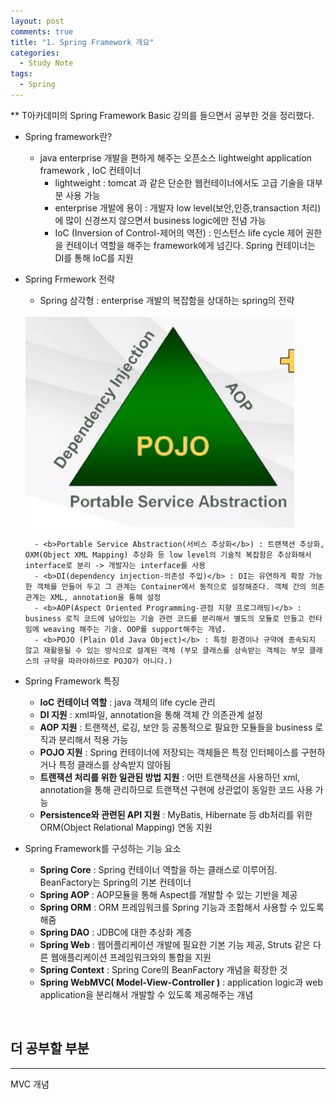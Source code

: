 ```yaml
---
layout: post
comments: true
title: "1. Spring Framework 개요"
categories:
  - Study Note
tags:
  - Spring
---
```


** T아카데미의 Spring Framework Basic 강의를 들으면서 공부한 것을 정리했다.

- Spring framework란?
    - java enterprise 개발을 편하게 해주는 오픈소스 lightweight application framework , IoC 컨테이너
        - lightweight : tomcat 과 같은 단순한 웹컨테이너에서도 고급 기술을 대부분 사용 가능
        - enterprise 개발에 용이 : 개발자 low level(보안,인증,transaction 처리)에 많이 신경쓰지 않으면서 business logic에만 전념 가능
        - IoC (Inversion of Control-제어의 역전) : 인스턴스 life cycle 제어 권한을 컨테이너 역할을 해주는 framework에게 넘긴다. Spring 컨테이너는 DI를 통해 IoC를 지원

- Spring Frmework 전략
    - Spring 삼각형 : enterprise 개발의 복잡함을 상대하는 spring의 전략
    <br>
    <img src="/assets/images/190207/spring1.JPG" title="사진출처:T아카데미 Spring Framework강의">
    <br>

        - <b>Portable Service Abstraction(서비스 추상화</b>) : 트랜잭션 추상화, OXM(Object XML Mapping) 추상화 등 low level의 기술적 복잡함은 추상화해서 interface로 분리 -> 개발자는 interface를 사용
        - <b>DI(dependency injection-의존성 주입)</b> : DI는 유연하게 확장 가능한 객체를 만들어 두고 그 관계는 Container에서 동적으로 설정해준다. 객체 간의 의존관계는 XML, annotation을 통해 설정
        - <b>AOP(Aspect Oriented Programming-관점 지향 프로그래밍)</b> : business 로직 코드에 남아있는 기술 관련 코드를 분리해서 별도의 모듈로 만들고 런타임에 weaving 해주는 기술. OOP를 support해주는 개념. 
        - <b>POJO (Plain Old Java Object)</b> : 특정 환경이나 규약에 종속되지 않고 재활용될 수 있는 방식으로 설계된 객체 (부모 클래스를 상속받는 객체는 부모 클래스의 규약을 따라야하므로 POJO가 아니다.) 

- Spring Framework 특징
    - <b>IoC 컨테이너 역할</b> : java 객체의 life cycle 관리
    - <b>DI 지원</b> : xml파일, annotation을 통해 객체 간 의존관계 설정
    - <b>AOP 지원</b> : 트랜잭션, 로깅, 보안 등 공통적으로 필요한 모듈들을 business 로직과 분리해서 적용 가능
    - <b>POJO 지원</b> : Spring 컨테이너에 저장되는 객체들은 특정 인터페이스를 구현하거나 특정 클래스를 상속받지 않아됨
    - <b>트랜잭션 처리를 위한 일관된 방법 지원</b> : 어떤 트랜잭션을 사용하던 xml, annotation을 통해 관리하므로 트랜잭션 구현에 상관없이 동일한 코드 사용 가능
    - <b>Persistence와 관련된 API 지원</b> : MyBatis, Hibernate 등 db처리를 위한 ORM(Object Relational Mapping) 연동 지원

- Spring Framework를 구성하는 기능 요소
    - <b>Spring Core</b> : Spring 컨테이너 역할을 하는 클래스로 이루어짐. BeanFactory는 Spring의 기본 컨테이너
    - <b>Spring AOP</b> : AOP모듈을 통해 Aspect를 개발할 수 있는 기반을 제공
    - <b>Spring ORM</b> : ORM 프레임워크를 Spring 기능과 조합해서 사용할 수 있도록 해줌
    - <b>Spring DAO</b> : JDBC에 대한 추상화 계층
    - <b>Spring Web</b> : 웹어플리케이션 개발에 필요한 기본 기능 제공, Struts 같은 다른 웹애플리케이션 프레임워크와의 통합을 지원
    - <b>Spring Context</b> : Spring Core의 BeanFactory 개념을 확장한 것
    - <b>Spring WebMVC( Model-View-Controller )</b> :  application logic과 web application을 분리해서 개발할 수 있도록 제공해주는 개념

<br>

## 더 공부할 부분
---
MVC 개념

<br>